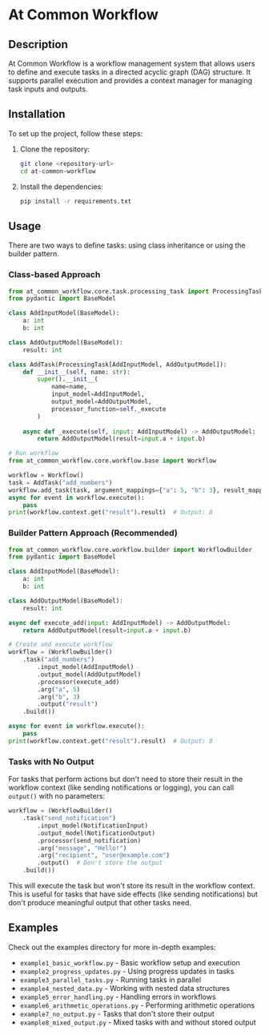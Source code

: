 # At Common Workflow

## Description
At Common Workflow is a workflow management system that allows users to define and execute tasks in a directed acyclic graph (DAG) structure. It supports parallel execution and provides a context manager for managing task inputs and outputs.

## Installation
To set up the project, follow these steps:

1. Clone the repository:
   ```bash
   git clone <repository-url>
   cd at-common-workflow
   ```
2. Install the dependencies:
   ```bash
   pip install -r requirements.txt
   ```

## Usage
There are two ways to define tasks: using class inheritance or using the builder pattern.

### Class-based Approach
```python
from at_common_workflow.core.task.processing_task import ProcessingTask
from pydantic import BaseModel

class AddInputModel(BaseModel):
    a: int
    b: int

class AddOutputModel(BaseModel):
    result: int

class AddTask(ProcessingTask[AddInputModel, AddOutputModel]):
    def __init__(self, name: str):
        super().__init__(
            name=name,
            input_model=AddInputModel,
            output_model=AddOutputModel,
            processor_function=self._execute
        )
    
    async def _execute(self, input: AddInputModel) -> AddOutputModel:
        return AddOutputModel(result=input.a + input.b)

# Run workflow
from at_common_workflow.core.workflow.base import Workflow

workflow = Workflow()
task = AddTask("add_numbers")
workflow.add_task(task, argument_mappings={"a": 5, "b": 3}, result_mapping="result")
async for event in workflow.execute():
    pass
print(workflow.context.get("result").result)  # Output: 8
```

### Builder Pattern Approach (Recommended)
```python
from at_common_workflow.core.workflow.builder import WorkflowBuilder
from pydantic import BaseModel

class AddInputModel(BaseModel):
    a: int
    b: int

class AddOutputModel(BaseModel):
    result: int

async def execute_add(input: AddInputModel) -> AddOutputModel:
    return AddOutputModel(result=input.a + input.b)

# Create and execute workflow
workflow = (WorkflowBuilder()
    .task("add_numbers")
        .input_model(AddInputModel)
        .output_model(AddOutputModel)
        .processor(execute_add)
        .arg("a", 5)
        .arg("b", 3)
        .output("result")
    .build())

async for event in workflow.execute():
    pass
print(workflow.context.get("result").result)  # Output: 8
```

### Tasks with No Output
For tasks that perform actions but don't need to store their result in the workflow context (like sending notifications or logging), you can call `output()` with no parameters:

```python
workflow = (WorkflowBuilder()
    .task("send_notification")
        .input_model(NotificationInput)
        .output_model(NotificationOutput)
        .processor(send_notification)
        .arg("message", "Hello!")
        .arg("recipient", "user@example.com")
        .output()  # Don't store the output
    .build())
```

This will execute the task but won't store its result in the workflow context. This is useful for tasks that have side effects (like sending notifications) but don't produce meaningful output that other tasks need.

## Examples
Check out the examples directory for more in-depth examples:

- `example1_basic_workflow.py` - Basic workflow setup and execution
- `example2_progress_updates.py` - Using progress updates in tasks
- `example3_parallel_tasks.py` - Running tasks in parallel
- `example4_nested_data.py` - Working with nested data structures
- `example5_error_handling.py` - Handling errors in workflows
- `example6_arithmetic_operations.py` - Performing arithmetic operations
- `example7_no_output.py` - Tasks that don't store their output
- `example8_mixed_output.py` - Mixed tasks with and without stored output